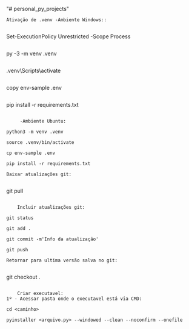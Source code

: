"# personal_py_projects" 

    Ativação de .venv -Ambiente Windows::
```
```
Set-ExecutionPolicy Unrestricted -Scope Process
```
```
py -3 -m venv .venv
```
```
.venv\Scripts\activate
```
```
copy env-sample .env
```
```
pip install -r requirements.txt
```
     
     -Ambiente Ubuntu:
```
```
python3 -m venv .venv
```
```
source .venv/bin/activate
```
```
cp env-sample .env
```
```
pip install -r requirements.txt
```

    Baixar atualizações git:
```
```
git pull
```

    Incluir atualizações git:
```
```
git status
```
```
git add .
```
```
git commit -m'Info da atualização'
```
```
git push
```

    Retornar para ultima versão salva no git:
```
```
git checkout .
```

    Criar executavel:
1º - Acessar pasta onde o executavel está via CMD:
```
```
cd <caminho>
```
```
pyinstaller <arquivo.py> --windowed --clean --noconfirm --onefile
```
```

